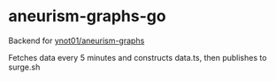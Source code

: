# aneurism-graphs-go

Backend for [ynot01/aneurism-graphs](https://github.com/ynot01/aneurism-graphs)

Fetches data every 5 minutes and constructs data.ts, then publishes to surge.sh
